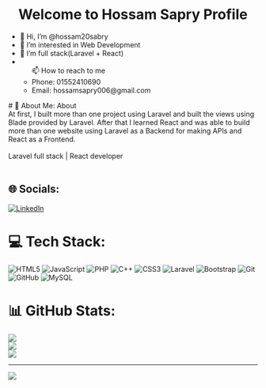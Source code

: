 <h1 align="center">Welcome to Hossam Sapry Profile</h1>
<ul>
  <li>👋 Hi, I’m @hossam20sabry</li>
  <li>👀 I’m interested in Web Development</li>
  <li>🌱 I’m full stack(Laravel + React)</li>
  <li><ul>📫 How to reach to me 
    <li>Phone: 01552410690</li>
    <li>Email: hossamsapry006@gmail.com</li>
  </ul></li>
</ul>
# 💫 About Me:
About<br>At first, I built more than one project using Laravel and built the views using Blade provided by Laravel. After that I learned React and was able to build more than one website using Laravel as a Backend for making APIs and React as a Frontend.<br><br>Laravel full stack | React developer<br><br>


## 🌐 Socials:
[![LinkedIn](https://img.shields.io/badge/LinkedIn-%230077B5.svg?logo=linkedin&logoColor=white)](https://linkedin.com/in/https://www.linkedin.com/in/hossam-sapry-0332b3192/) 

# 💻 Tech Stack:
![HTML5](https://img.shields.io/badge/html5-%23E34F26.svg?style=for-the-badge&logo=html5&logoColor=white) ![JavaScript](https://img.shields.io/badge/javascript-%23323330.svg?style=for-the-badge&logo=javascript&logoColor=%23F7DF1E) ![PHP](https://img.shields.io/badge/php-%23777BB4.svg?style=for-the-badge&logo=php&logoColor=white) ![C++](https://img.shields.io/badge/c++-%2300599C.svg?style=for-the-badge&logo=c%2B%2B&logoColor=white) ![CSS3](https://img.shields.io/badge/css3-%231572B6.svg?style=for-the-badge&logo=css3&logoColor=white) ![Laravel](https://img.shields.io/badge/laravel-%23FF2D20.svg?style=for-the-badge&logo=laravel&logoColor=white) ![Bootstrap](https://img.shields.io/badge/bootstrap-%238511FA.svg?style=for-the-badge&logo=bootstrap&logoColor=white) ![Git](https://img.shields.io/badge/git-%23F05033.svg?style=for-the-badge&logo=git&logoColor=white) ![GitHub](https://img.shields.io/badge/github-%23121011.svg?style=for-the-badge&logo=github&logoColor=white) ![MySQL](https://img.shields.io/badge/mysql-4479A1.svg?style=for-the-badge&logo=mysql&logoColor=white)
# 📊 GitHub Stats:
![](https://github-readme-stats.vercel.app/api?username=hossam20sabry&theme=dark&hide_border=false&include_all_commits=false&count_private=false)<br/>
![](https://github-readme-streak-stats.herokuapp.com/?user=hossam20sabry&theme=dark&hide_border=false)<br/>
![](https://github-readme-stats.vercel.app/api/top-langs/?username=hossam20sabry&theme=dark&hide_border=false&include_all_commits=false&count_private=false&layout=compact)

---
[![](https://visitcount.itsvg.in/api?id=hossam20sabry&icon=0&color=0)](https://visitcount.itsvg.in)

<!-- Proudly created with GPRM ( https://gprm.itsvg.in ) -->
<!---
hossam20sabry/hossam20sabry is a ✨ special ✨ repository because its `README.md` (this file) appears on your GitHub profile.
You can click the Preview link to take a look at your changes.
--->

